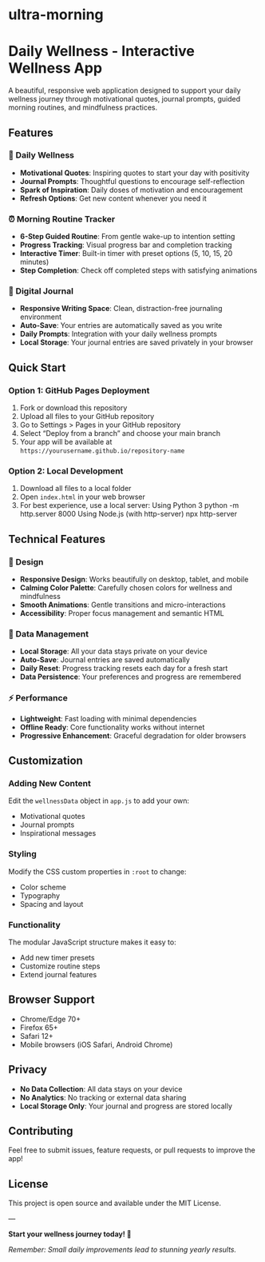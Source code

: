 # ultra-morning

# Daily Wellness - Interactive Wellness App

A beautiful, responsive web application designed to support your daily wellness journey through motivational quotes, journal prompts, guided morning routines, and mindfulness practices.

## Features

### 🌟 Daily Wellness
- **Motivational Quotes**: Inspiring quotes to start your day with positivity
- **Journal Prompts**: Thoughtful questions to encourage self-reflection
- **Spark of Inspiration**: Daily doses of motivation and encouragement
- **Refresh Options**: Get new content whenever you need it

### ⏰ Morning Routine Tracker
- **6-Step Guided Routine**: From gentle wake-up to intention setting
- **Progress Tracking**: Visual progress bar and completion tracking
- **Interactive Timer**: Built-in timer with preset options (5, 10, 15, 20 minutes)
- **Step Completion**: Check off completed steps with satisfying animations

### 📝 Digital Journal
- **Responsive Writing Space**: Clean, distraction-free journaling environment
- **Auto-Save**: Your entries are automatically saved as you write
- **Daily Prompts**: Integration with your daily wellness prompts
- **Local Storage**: Your journal entries are saved privately in your browser

## Quick Start

### Option 1: GitHub Pages Deployment
1. Fork or download this repository
2. Upload all files to your GitHub repository
3. Go to Settings > Pages in your GitHub repository
4. Select “Deploy from a branch” and choose your main branch
5. Your app will be available at `https://yourusername.github.io/repository-name`

### Option 2: Local Development
1. Download all files to a local folder
2. Open `index.html` in your web browser
3. For best experience, use a local server:
  Using Python 3
python -m http.server 8000
  Using Node.js (with http-server)
npx http-server



## Technical Features

### 🎨 Design
- **Responsive Design**: Works beautifully on desktop, tablet, and mobile
- **Calming Color Palette**: Carefully chosen colors for wellness and mindfulness
- **Smooth Animations**: Gentle transitions and micro-interactions
- **Accessibility**: Proper focus management and semantic HTML

### 💾 Data Management
- **Local Storage**: All your data stays private on your device
- **Auto-Save**: Journal entries are saved automatically
- **Daily Reset**: Progress tracking resets each day for a fresh start
- **Data Persistence**: Your preferences and progress are remembered

### ⚡ Performance
- **Lightweight**: Fast loading with minimal dependencies
- **Offline Ready**: Core functionality works without internet
- **Progressive Enhancement**: Graceful degradation for older browsers

## Customization

### Adding New Content
Edit the `wellnessData` object in `app.js` to add your own:
- Motivational quotes
- Journal prompts  
- Inspirational messages

### Styling
Modify the CSS custom properties in `:root` to change:
- Color scheme
- Typography
- Spacing and layout

### Functionality
The modular JavaScript structure makes it easy to:
- Add new timer presets
- Customize routine steps
- Extend journal features

## Browser Support
- Chrome/Edge 70+
- Firefox 65+
- Safari 12+
- Mobile browsers (iOS Safari, Android Chrome)

## Privacy
- **No Data Collection**: All data stays on your device
- **No Analytics**: No tracking or external data sharing
- **Local Storage Only**: Your journal and progress are stored locally

## Contributing
Feel free to submit issues, feature requests, or pull requests to improve the app!

## License
This project is open source and available under the MIT License.

—

**Start your wellness journey today! 🌱**

*Remember: Small daily improvements lead to stunning yearly results.*
